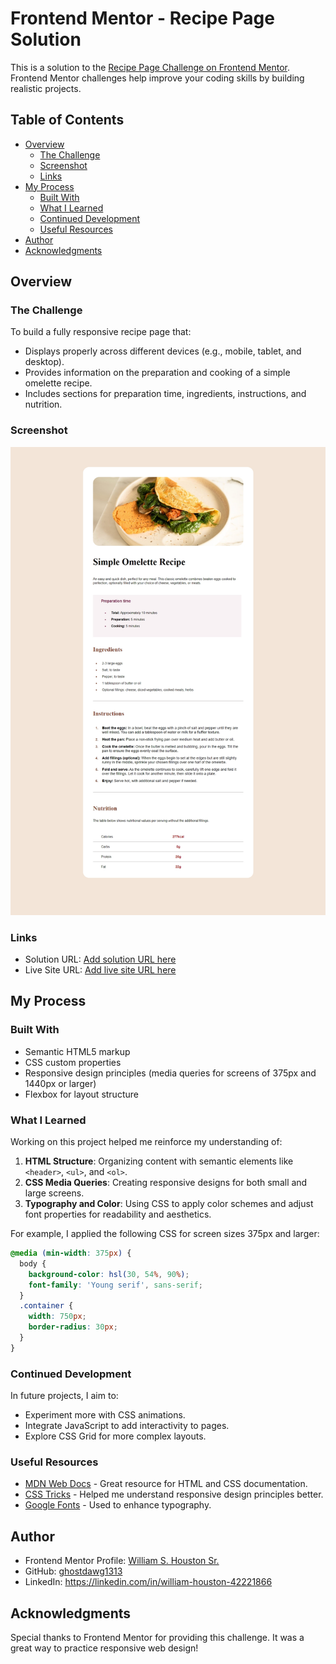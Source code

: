 # Frontend Mentor - Recipe Page Solution

This is a solution to the [Recipe Page Challenge on Frontend Mentor](https://www.frontendmentor.io/challenges/recipe-page-KiTsR8QQKm). Frontend Mentor challenges help improve your coding skills by building realistic projects.

## Table of Contents

- [Overview](#overview)
  - [The Challenge](#the-challenge)
  - [Screenshot](#screenshot)
  - [Links](#links)
- [My Process](#my-process)
  - [Built With](#built-with)
  - [What I Learned](#what-i-learned)
  - [Continued Development](#continued-development)
  - [Useful Resources](#useful-resources)
- [Author](#author)
- [Acknowledgments](#acknowledgments)

## Overview

### The Challenge

To build a fully responsive recipe page that:

- Displays properly across different devices (e.g., mobile, tablet, and desktop).
- Provides information on the preparation and cooking of a simple omelette recipe.
- Includes sections for preparation time, ingredients, instructions, and nutrition.

### Screenshot

![Recipe Page Screenshot](./William%20S.%20Houston%20Sr.%20Screenshot.jpeg)

### Links

- Solution URL: [Add solution URL here](https://www.frontendmentor.io/solutions/responsive-page-using-css-grid-with-2-css-pages-for-media-queries-qkhVIGOu1N)
- Live Site URL: [Add live site URL here](https://recipiepage101.netlify.app/)

## My Process

### Built With

- Semantic HTML5 markup
- CSS custom properties
- Responsive design principles (media queries for screens of 375px and 1440px or larger)
- Flexbox for layout structure

### What I Learned

Working on this project helped me reinforce my understanding of:

1. **HTML Structure**: Organizing content with semantic elements like `<header>`, `<ul>`, and `<ol>`.
2. **CSS Media Queries**: Creating responsive designs for both small and large screens.
3. **Typography and Color**: Using CSS to apply color schemes and adjust font properties for readability and aesthetics.

For example, I applied the following CSS for screen sizes 375px and larger:

```css
@media (min-width: 375px) {
  body {
    background-color: hsl(30, 54%, 90%);
    font-family: 'Young serif', sans-serif;
  }
  .container {
    width: 750px;
    border-radius: 30px;
  }
}
```

### Continued Development

In future projects, I aim to:

- Experiment more with CSS animations.
- Integrate JavaScript to add interactivity to pages.
- Explore CSS Grid for more complex layouts.

### Useful Resources

- [MDN Web Docs](https://developer.mozilla.org/) - Great resource for HTML and CSS documentation.
- [CSS Tricks](https://css-tricks.com/) - Helped me understand responsive design principles better.
- [Google Fonts](https://fonts.google.com/) - Used to enhance typography.

## Author

- Frontend Mentor Profile: [William S. Houston Sr.](https://www.frontendmentor.io/profile/ghostdawg1313)
- GitHub: [ghostdawg1313](https://github.com/ghostdawg1313)
- LinkedIn: <https://linkedin.com/in/william-houston-42221866>

## Acknowledgments

Special thanks to Frontend Mentor for providing this challenge. It was a great way to practice responsive web design!
